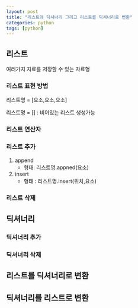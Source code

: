 ```yaml
---
layout: post
title: "리스트와 딕셔너리 그리고 리스트를 딕셔너리로 변환"
categories: python
tags: [python]
---
```


## 리스트

여러가지 자료를 저장할 수 있는 자료형

### 리스트 표현 방법 

리스트명 = [요소,요소,요소]

리스트명 =  [] : 비어있는 리스트 생성가능

### 리스트 연산자

### 리스트 추가

1. append
    - 형태: 리스트명.appned(요소)
2. insert
    - 형태 : 리스트명.insert(위치,요소)

### 리스트 삭제


## 딕셔너리

### 딕셔너리 추가

### 딕셔너리 삭제

## 리스트를 딕셔너리로 변환

## 딕셔너리를 리스트로 변환